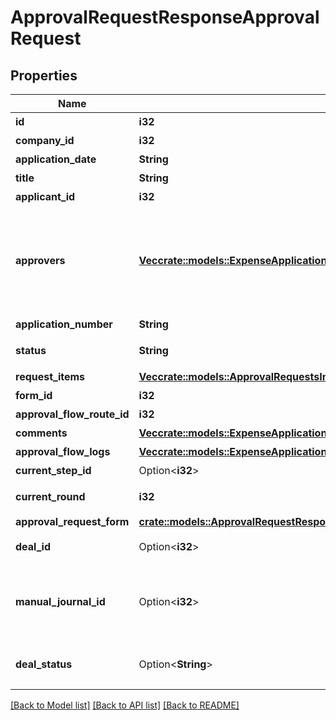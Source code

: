 # ApprovalRequestResponseApprovalRequest

## Properties

Name | Type | Description | Notes
------------ | ------------- | ------------- | -------------
**id** | **i32** | 各種申請ID | 
**company_id** | **i32** | 事業所ID | 
**application_date** | **String** | 申請日 (yyyy-mm-dd) | 
**title** | **String** | 申請タイトル | 
**applicant_id** | **i32** | 申請者のユーザーID | 
**approvers** | [**Vec<crate::models::ExpenseApplicationResponseExpenseApplicationApprovers>**](expenseApplicationResponse_expense_application_approvers.md) | 承認者（配列）   承認ステップのresource_typeがunspecified (指定なし)の場合はapproversはレスポンスに含まれません。   しかし、resource_typeがunspecifiedの承認ステップにおいて誰かが承認・却下・差し戻しのいずれかのアクションを取った後は、   approversはレスポンスに含まれるようになります。   その場合approversにはアクションを行ったステップのIDとアクションを行ったユーザーのIDが含まれます。 | 
**application_number** | **String** | 申請No. | 
**status** | **String** | 申請ステータス(draft:下書き, in_progress:申請中, approved:承認済, rejected:却下, feedback:差戻し) | 
**request_items** | [**Vec<crate::models::ApprovalRequestsIndexResponseRequestItems>**](approvalRequestsIndexResponse_request_items.md) | 各種申請の項目一覧（配列） | 
**form_id** | **i32** | 申請フォームID | 
**approval_flow_route_id** | **i32** | 申請経路ID | 
**comments** | [**Vec<crate::models::ExpenseApplicationResponseExpenseApplicationComments>**](expenseApplicationResponse_expense_application_comments.md) | 各種申請のコメント一覧（配列） | 
**approval_flow_logs** | [**Vec<crate::models::ExpenseApplicationResponseExpenseApplicationApprovalFlowLogs>**](expenseApplicationResponse_expense_application_approval_flow_logs.md) | 各種申請の承認履歴（配列） | 
**current_step_id** | Option<**i32**> | 現在承認ステップID | 
**current_round** | **i32** | 現在のround。差し戻し等により申請がstepの最初からやり直しになるとroundの値が増えます。 | 
**approval_request_form** | [**crate::models::ApprovalRequestResponseApprovalRequestApprovalRequestForm**](approvalRequestResponse_approval_request_approval_request_form.md) |  | 
**deal_id** | Option<**i32**> | 取引ID (申請ステータス:statusがapprovedで、取引が存在する時のみdeal_idが表示されます) | 
**manual_journal_id** | Option<**i32**> | 振替伝票のID (申請ステータス:statusがapprovedで、関連する振替伝票が存在する時のみmanual_journal_idが表示されます)  <a href=\"https://support.freee.co.jp/hc/ja/articles/115003827683-#5\" target=\"_blank\">承認された各種申請から支払依頼等を作成する</a>  | 
**deal_status** | Option<**String**> | 取引ステータス (申請ステータス:statusがapprovedで、取引が存在する時のみdeal_statusが表示されます settled:決済済み, unsettled:未決済) | 

[[Back to Model list]](../README.md#documentation-for-models) [[Back to API list]](../README.md#documentation-for-api-endpoints) [[Back to README]](../README.md)


